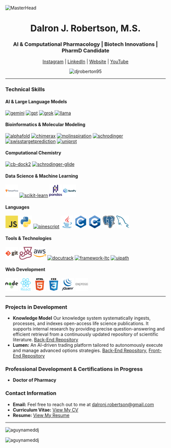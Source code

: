 ![MasterHead](https://developers.giphy.com/branch/master/static/api-512d36c09662682717108a38bbb5c57d.gif)

<h1 align="center">Dalron J. Robertson, M.S. </h1>
<h3 align="center">AI & Computational Pharmacology | Biotech Innovations | PharmD Candidate</h3>

<p align="center">
    <a href="https://instagram.com/aguynameeddj" target="_blank">Instagram</a> |
    <a href="https://linkedin.com/in/dalronjrobertson" target="_blank">LinkedIn</a> |
    <a href="https://dalronjrobertson.com" target="_blank">Website</a> |
    <a href="https://youtube.com/@AGNDJ" target="_blank">YouTube</a>
</p>

<p align="center"> <img src="https://komarev.com/ghpvc/?username=djroberton95&label=Profile%20views&color=0e75b6&style=flat" alt="djroberton95" /> </p>

---

### Technical Skills 

#### AI & Large Language Models
<p align="left">
    <a href="https://blog.google/technology/ai/google-gemini-ai/#sundar-note" target="_blank"><img src="https://upload.wikimedia.org/wikipedia/commons/thumb/8/8a/Google_Gemini_logo.svg/1024px-Google_Gemini_logo.svg.png" alt="gemini" width="40" height="40"/></a>
    <a href="https://openai.com/chatgpt/" target="_blank"><img src="https://static.vecteezy.com/system/resources/previews/021/059/825/original/chatgpt-logo-chat-gpt-icon-on-green-background-free-vector.jpg" alt="gpt" width="40" height="40"/></a>
    <a href="https://x.ai" target="_blank"><img src="https://x.ai/apple-icon.png?d82460d2a9afe67b" alt="grok" width="40" height="40"/></a>
    <a href="https://llama.meta.com/#" target="_blank"><img src="https://www.enterpriseai.news/wp-content/uploads/2024/04/4-19-24-meta-ai-logo-685x320.webp" alt="llama" width="40" height="40"/></a>
</p>

#### Bioinformatics & Molecular Modeling
<p align="left">
    <a href="https://alphafold.ebi.ac.uk/" target="_blank"><img src="https://upload.wikimedia.org/wikipedia/commons/3/33/AlphaFold_Logo.png" alt="alphafold" width="40" height="40"/></a>
    <a href="https://www.cgl.ucsf.edu/chimerax/" target="_blank"><img src="https://www.cgl.ucsf.edu/chimerax/docs/user/images/icons/icon256.png" alt="chimerax" width="40" height="40"/></a>
    <a href="https://www.molinspiration.com" target="_blank"><img src="https://www.molinspiration.com/logoMi.gif" alt="molinspiration" width="40" height="40"/></a>
    <a href="https://www.schrodinger.com" target="_blank"><img src="https://pbs.twimg.com/profile_images/1562532161156229120/1Toqf0pI_400x400.png" alt="schrodinger" width="40" height="40"/></a>
    <a href="https://www.swisstargetprediction.ch" target="_blank"><img src="https://www.expasy.org/assets/images/resources/swisstargetprediction.png" alt="swisstargetprediction" width="40" height="40"/></a>
    <a href="https://www.uniprot.org" target="_blank"><img src="https://www.uniprot.org/assets/images/logos/uniprot-rgb-optimized.svg" alt="uniprot" width="40" height="40"/></a>
</p>

#### Computational Chemistry
<p align="left">
    <a href="https://cadd.labshare.cn/cb-dock2/" target="_blank"><img src="https://cadd.labshare.cn/static/image/favicon.ico" alt="cb-dock2" width="40" height="40"/></a>
    <a href="https://www.schrodinger.com/products/glide" target="_blank"><img src="https://pbs.twimg.com/profile_images/1562532161156229120/1Toqf0pI_400x400.png" alt="schrodinger-glide" width="40" height="40"/></a>
</p>


#### Data Science & Machine Learning
<p align="left">
    <a href="https://www.tensorflow.org" target="_blank"><img src="https://raw.githubusercontent.com/devicons/devicon/master/icons/tensorflow/tensorflow-original-wordmark.svg" alt="tensorflow" width="40" height="40"/></a>
    <a href="https://scikit-learn.org/stable/" target="_blank"><img src="https://upload.wikimedia.org/wikipedia/commons/thumb/0/05/Scikit_learn_logo_small.svg/2560px-Scikit_learn_logo_small.svg.png" alt="scikit-learn" width="65" height="40"/></a>
    <a href="https://pandas.pydata.org" target="_blank"><img src="https://raw.githubusercontent.com/devicons/devicon/master/icons/pandas/pandas-original-wordmark.svg" alt="pandas" width="40" height="40"/></a>
    <a href="https://numpy.org" target="_blank"><img src="https://raw.githubusercontent.com/devicons/devicon/master/icons/numpy/numpy-original-wordmark.svg" alt="numpy" width="40" height="40"/></a>
</p>

#### Languages
<p align="left">
    <a href="https://www.javascript.com" target="_blank"><img src="https://raw.githubusercontent.com/devicons/devicon/master/icons/javascript/javascript-original.svg" alt="javascript" width="40" height="40"/></a>
    <a href="https://www.python.org" target="_blank"><img src="https://raw.githubusercontent.com/devicons/devicon/master/icons/python/python-original.svg" alt="python" width="40" height="40"/></a>
    <a href="https://www.tradingview.com/pine-script-docs/welcome/" target="_blank"><img src="https://store-images.s-microsoft.com/image/apps.236.13836326969256223.40e47586-7294-425f-9bf6-c3049cc4c873.d153a4d9-74fa-4d16-a7d2-105cd04e4066" alt="pinescript" width="40" height="40"/></a>
    <a href="https://www.java.com/en/" target="_blank"><img src="https://raw.githubusercontent.com/devicons/devicon/master/icons/java/java-original.svg" alt="java" width="40" height="40"/></a>
    <a href="https://www.w3schools.com/c/c_intro.php" target="_blank"><img src="https://raw.githubusercontent.com/devicons/devicon/master/icons/c/c-original.svg" alt="c" width="40" height="40"/></a>
    <a href="https://www.w3schools.com/cpp/cpp_intro.asp#:~:text=C%2B%2B%20is%20an%20object%2Doriented,fun%20and%20easy%20to%20learn!" target="_blank"><img src="https://raw.githubusercontent.com/devicons/devicon/master/icons/cplusplus/cplusplus-original.svg" alt="c++" width="40" height="40"/></a>
    <a href="https://www.postgresql.org" target="_blank"><img src="https://raw.githubusercontent.com/devicons/devicon/master/icons/postgresql/postgresql-original.svg" alt="postgresql" width="40" height="40"/></a>
    <a href="https://www.mysql.com" target="_blank"><img src="https://raw.githubusercontent.com/devicons/devicon/master/icons/mysql/mysql-original.svg" alt="mysql" width="40" height="40"/></a>
</p>

#### Tools & Technologies
<p align="left">
    <a href="https://git-scm.com" target="_blank"><img src="https://raw.githubusercontent.com/devicons/devicon/master/icons/git/git-original-wordmark.svg" alt="git" width="40" height="40"/></a>
    <a href="https://jestjs.io" target="_blank"><img src="https://raw.githubusercontent.com/devicons/devicon/master/icons/jest/jest-plain.svg" alt="jest" width="40" height="40"/></a>
    <a href="https://aws.amazon.com/?nc2=h_lg" target="_blank"><img src="https://raw.githubusercontent.com/devicons/devicon/master/icons/amazonwebservices/amazonwebservices-original-wordmark.svg" alt="aws" width="40" height="40"/></a>
    <a href="https://www.redsailtechnologies.com/pharmacy-software/docutrack" target="_blank"><img src="https://images.g2crowd.com/uploads/product/image/social_landscape/social_landscape_9617d8911e0a2f79d3325d01245fc722/docutrack.png" alt="docutrack" width="40" height="45"/></a>
    <a href="https://frameworkltc.com" target="_blank"><img src="https://gdm-catalog-fmapi-prod.imgix.net/ProductScreenshot/a10b4425-fa40-454f-b4c1-0e10e2e3201d.png?ixlib=rb-1.0.0&ch=Width%2CDPR&auto=format&w=750&h=450&q=50" alt="framework-ltc" width="45" height="40"/></a>
    <a href="https://www.uipath.com" target="_blank"><img src="https://upload.wikimedia.org/wikipedia/en/8/80/UiPath_2019_Corporate_Logo.png" alt="uipath" width="77" height="40"/></a>
</p>

#### Web Development
<p align="left">
    <a href="https://nodejs.org/en" target="_blank"><img src="https://raw.githubusercontent.com/devicons/devicon/master/icons/nodejs/nodejs-original-wordmark.svg" alt="nodejs" width="40" height="40"/></a>
    <a href="https://react.dev" target="_blank"><img src="https://raw.githubusercontent.com/devicons/devicon/master/icons/react/react-original-wordmark.svg" alt="react" width="40" height="40"/></a>
    <a href="https://www.w3schools.com/html/" target="_blank"><img src="https://raw.githubusercontent.com/devicons/devicon/master/icons/html5/html5-original-wordmark.svg" alt="html5" width="40" height="40"/></a>
    <a href="https://www.w3schools.com/css/" target="_blank"><img src="https://raw.githubusercontent.com/devicons/devicon/master/icons/css3/css3-original-wordmark.svg" alt="css3" width="40" height="40"/></a>
    <a href="https://jquery.com" target="_blank"><img src="https://raw.githubusercontent.com/devicons/devicon/master/icons/jquery/jquery-original-wordmark.svg" alt="jquery" width="40" height="40"/></a>
    <a href="https://expressjs.com" target="_blank"><img src="https://raw.githubusercontent.com/devicons/devicon/master/icons/express/express-original-wordmark.svg" alt="express" width="40" height="40"/></a>
</p>


---

### Projects in Development
- **Knowledge Model** Our knowledge system systematically ingests, processes, and indexes open-access life science publications. It supports internal research by providing precise question-answering and efficient retrieval from a continuously updated repository of scientific literature. [Back-End Repository](https://github.com/NaS-Research/knowledge-model)
- **Lumen:** An AI-driven trading platform tailored to autonomously execute and manage advanced options strategies. [Back-End Repository](https://github.com/AGuyNamedDJ/Lumen),  [Front-End Repository](https://github.com/AGuyNamedDJ/Lumen-Front-End)


### Professional Development & Certifications in Progress
- **Doctor of Pharmacy**

### Contact Information
- **Email:** Feel free to reach out to me at [dalronj.robertson@gmail.com](mailto:dalronj.robertson@gmail.com)
- **Curriculum Vitae:** [View My CV](https://www.dropbox.com/scl/fi/bmpzfu8cw73vk5x9s013f/DJR-CV-3.pdf?rlkey=18e28c9ud4nk9mf4jpdijzq8d&st=aauxgdya&dl=0)
- **Resume:** [View My Resume](https://www.dropbox.com/scl/fi/1t7wr6300xj8guhab4wkg/DJR_Resume.pdf?rlkey=r6vvr3wovmb3jvd3edk3ug8jr&st=tewf43xr&dl=0)

---

<a>
<p>&nbsp;<img align="left" src="https://github-readme-stats.vercel.app/api?username=aguynameddj&show_icons=true&locale=en" alt="aguynameddj" /></p>
<p><img align="center" src="https://github-readme-stats.vercel.app/api/top-langs?username=aguynameddj&show_icons=true&locale=en&layout=compact" alt="aguynameddj" /></p>
</a>
